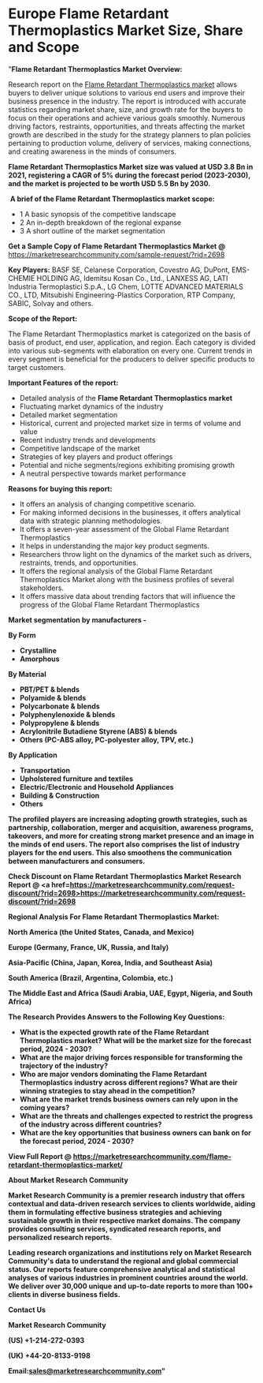 # Europe Flame Retardant Thermoplastics Market Size, Share and Scope
"<strong>Flame Retardant Thermoplastics Market Overview:</strong>

Research report on the <a href=https://marketresearchcommunity.com/flame-retardant-thermoplastics-market/>Flame Retardant Thermoplastics market</a> allows buyers to deliver unique solutions to various end users and improve their business presence in the industry. The report is introduced with accurate statistics regarding market share, size, and growth rate for the buyers to focus on their operations and achieve various goals smoothly. Numerous driving factors, restraints, opportunities, and threats affecting the market growth are described in the study for the strategy planners to plan policies pertaining to production volume, delivery of services, making connections, and creating awareness in the minds of consumers.

<strong>Flame Retardant Thermoplastics Market size was valued at USD 3.8 Bn in 2021, registering a CAGR of 5% during the forecast period (2023-2030), and the market is projected to be worth USD 5.5 Bn by 2030.</strong>

 <Strong>A brief of the Flame Retardant Thermoplastics market scope:</Strong>
<ul>
 <li>1  A basic synopsis of the competitive landscape</li>
 <li>2  An in-depth breakdown of the regional expanse</li>
 <li>3  A short outline of the market segmentation</li>
</ul>
<strong>Get a Sample Copy of Flame Retardant Thermoplastics Market @ </b></strong><a href=https://marketresearchcommunity.com/sample-request/?rid=2698><u>https://marketresearchcommunity.com/sample-request/?rid=2698</u></a>

<strong>Key Players:</strong> 
BASF SE, Celanese Corporation, Covestro AG, DuPont, EMS-CHEMIE HOLDING AG, Idemitsu Kosan Co., Ltd., LANXESS AG, LATI Industria Termoplastici S.p.A., LG Chem, LOTTE ADVANCED MATERIALS CO., LTD, Mitsubishi Engineering-Plastics Corporation, RTP Company, SABIC, Solvay and others.

<strong>Scope of the Report:</strong>

The Flame Retardant Thermoplastics market is categorized on the basis of basis of product, end user, application, and region. Each category is divided into various sub-segments with elaboration on every one. Current trends in every segment is beneficial for the producers to deliver specific products to target customers.

<strong><b>Important Features of the report:</b></strong>
<ul>
  <li>Detailed analysis of the <strong><b>Flame Retardant Thermoplastics </b></strong><strong><b>market</b></strong></li>
  <li>Fluctuating market dynamics of the industry</li>
  <li>Detailed market segmentation</li>
  <li>Historical, current and projected market size in terms of volume and value</li>
  <li>Recent industry trends and developments</li>
  <li>Competitive landscape of the market</li>
  <li>Strategies of key players and product offerings</li>
  <li>Potential and niche segments/regions exhibiting promising growth</li>
  <li>A neutral perspective towards market performance</li>
</ul>
<strong><b>Reasons for buying this report:</b></strong>
<ul>
  <li>It offers an analysis of changing competitive scenario.</li>
  <li>For making informed decisions in the businesses, it offers analytical data with strategic planning methodologies.</li>
  <li>It offers a seven-year assessment of the Global Flame Retardant Thermoplastics</li>
  <li>It helps in understanding the major key product segments.</li>
  <li>Researchers throw light on the dynamics of the market such as drivers, restraints, trends, and opportunities.</li>
  <li>It offers the regional analysis of the Global Flame Retardant Thermoplastics Market along with the business profiles of several stakeholders.</li>
  <li>It offers massive data about trending factors that will influence the progress of the Global Flame Retardant Thermoplastics</li>
</ul>

<strong>Market segmentation by manufacturers -</strong>


<strong><strong>By Form</strong></h4>
<ul>
 	<li>Crystalline</li>
 	<li>Amorphous</li>
</ul>
<strong><strong>By Material</strong></h4>
<ul>
 	<li>PBT/PET &amp; blends</li>
 	<li>Polyamide &amp; blends</li>
 	<li>Polycarbonate &amp; blends</li>
 	<li>Polyphenylenoxide &amp; blends</li>
 	<li>Polypropylene &amp; blends</li>
 	<li>Acrylonitrile Butadiene Styrene (ABS) &amp; blends</li>
 	<li>Others (PC-ABS alloy, PC-polyester alloy, TPV, etc.)</li>
</ul>
<strong><strong>By Application</strong></h4>
<ul>
 	<li>Transportation</li>
 	<li>Upholstered furniture and textiles</li>
 	<li>Electric/Electronic and Household Appliances</li>
 	<li>Building &amp; Construction</li>
 	<li>Others</li>
</ul>

The profiled players are increasing adopting growth strategies, such as partnership, collaboration, merger and acquisition, awareness programs, takeovers, and more for creating strong market presence and an image in the minds of end users. The report also comprises the list of industry players for the end users. This also smoothens the communication between manufacturers and consumers.

<strong><b>Check Discount on Flame Retardant Thermoplastics Market Research Report @ </b></strong><a href=https://marketresearchcommunity.com/request-discount/?rid=2698><u>https://marketresearchcommunity.com/request-discount/?rid=2698</u></a>

<strong>Regional Analysis For Flame Retardant Thermoplastics Market:</strong>

<strong>North America</strong> (the United States, Canada, and Mexico)

<strong>Europe</strong> (Germany, France, UK, Russia, and Italy)

<strong>Asia-Pacific</strong> (China, Japan, Korea, India, and Southeast Asia)

<strong>South America</strong> (Brazil, Argentina, Colombia, etc.)

<strong>The Middle East and Africa</strong> (Saudi Arabia, UAE, Egypt, Nigeria, and South Africa)

<strong>The Research Provides Answers to the Following Key Questions:</strong>
<ul>
 	<li>What is the expected growth rate of the Flame Retardant Thermoplastics market? What will be the market size for the forecast period, 2024 - 2030?</li>
 	<li>What are the major driving forces responsible for transforming the trajectory of the industry?</li>
 	<li>Who are major vendors dominating the Flame Retardant Thermoplastics industry across different regions? What are their winning strategies to stay ahead in the competition?</li>
 	<li>What are the market trends business owners can rely upon in the coming years?</li>
 	<li>What are the threats and challenges expected to restrict the progress of the industry across different countries?</li>
 	<li>What are the key opportunities that business owners can bank on for the forecast period, 2024 - 2030?</li>
</ul>

<strong>View Full Report @</strong> <a href=https://marketresearchcommunity.com/flame-retardant-thermoplastics-market/>https://marketresearchcommunity.com/flame-retardant-thermoplastics-market/</a>

<strong>About Market Research Community</strong>

Market Research Community is a premier research industry that offers contextual and data-driven research services to clients worldwide, aiding them in formulating effective business strategies and achieving sustainable growth in their respective market domains. The company provides consulting services, syndicated research reports, and personalized research reports.

Leading research organizations and institutions rely on Market Research Community's data to understand the regional and global commercial status. Our reports feature comprehensive analytical and statistical analyses of various industries in prominent countries around the world. We deliver over 30,000 unique and up-to-date reports to more than 100+ clients in diverse business fields.

<strong>Contact Us</strong>

<strong>Market Research Community</strong>

(US) +1-214-272-0393

(UK) +44-20-8133-9198

<strong>Email:</strong>sales@marketresearchcommunity.com"

